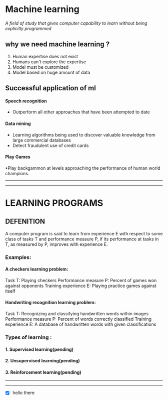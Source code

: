 # Machine learning
*A field of study that gives computer capability to learn without being explicitly programmed*

## why we need machine learning ?
1. Human expertise does not exist
2. Humans can't explore the expertise
3. Model must be customized
4. Model based on huge amount of data

## Successful application of ml

#### Speech recognition
- Outperform all other approaches that have been attempted to date

#### Data mining
- Learning algorithms being used to discover valuable knowledge from large commercial databases
- Detect fraudulent use of credit cards

#### Play Games
•Play backgammon at levels approaching the performance of human world champions.



---
---


# LEARNING PROGRAMS 

## DEFENITION 
A computer program is said to learn from experience E with respect to some class of tasks T and performance measure P, if its performance at tasks in T, as measured by P, improves with experience E.


### Examples:

#### A checkers learning problem:
Task T: Playing checkers
Performance measure P: Percent of games won against opponents
Training experience E: Playing practice games against itself

#### Handwriting recognition learning problem:
Task T: Recognizing and classifying handwritten words within images
Performance measure P: Percent of words correctly classified
Training experience E: A database of handwritten words with given classifications

### Types of learning :

#### 1. Supervised learning(pending)
#### 2. Unsupervised learning(pending)
#### 3. Reinforcement learning(pending)
---
--- 

- [x] hello there 
